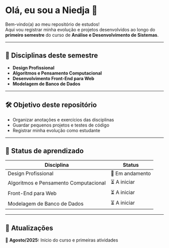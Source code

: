 # Olá, eu sou a Niedja 👋

Bem-vindo(a) ao meu repositório de estudos!  
Aqui vou registrar minha evolução e projetos desenvolvidos ao longo do **primeiro semestre** do curso de **Análise e Desenvolvimento de Sistemas**.

---

## 🎯 Disciplinas deste semestre
- **Design Profissional**
- **Algoritmos e Pensamento Computacional**
- **Desenvolvimento Front-End para Web**
- **Modelagem de Banco de Dados**

---

## 🛠️ Objetivo deste repositório
- Organizar anotações e exercícios das disciplinas
- Guardar pequenos projetos e testes de código
- Registrar minha evolução como estudante

---

## 📅 Status de aprendizado
| Disciplina | Status |
|------------|--------|
| Design Profissional | 🔄 Em andamento |
| Algoritmos e Pensamento Computacional | ⏳ A iniciar |
| Front-End para Web | ⏳ A iniciar |
| Modelagem de Banco de Dados | ⏳ A iniciar |

---

## 📌 Atualizações
📅 **Agosto/2025:** Início do curso e primeiras atividades 
